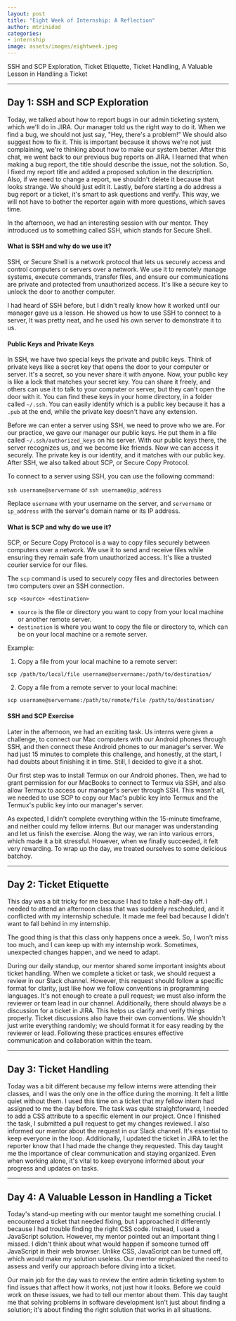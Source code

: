 ```yaml
---
layout: post
title: "Eight Week of Internship: A Reflection"
author: mtrinidad
categories: 
- internship
image: assets/images/eightweek.jpeg
---
```

SSH and SCP Exploration, Ticket Etiquette, Ticket Handling, A Valuable Lesson in Handling a Ticket

---
## Day 1: SSH and SCP Exploration

Today, we talked about how to report bugs in our admin ticketing system, which we'll do in JIRA. Our manager told us the right way to do it. When we find a bug, we should not just say, "Hey, there's a problem!" We should also suggest how to fix it. This is important because it shows we're not just complaining, we're thinking about how to make our system better. After this chat, we went back to our previous bug reports on JIRA. I learned that when making a bug report, the title should describe the issue, not the solution. So, I fixed my report title and added a proposed solution in the description. Also, if we need to change a report, we shouldn't delete it because that looks strange. We should just edit it. Lastly, before starting a do address a bug report or a ticket, it's smart to ask questions and verify. This way, we will not have to bother the reporter again with more questions, which saves time.

In the afternoon, we had an interesting session with our mentor. They introduced us to something called SSH, which stands for Secure Shell.

#### What is SSH and why do we use it?
SSH, or Secure Shell  is a network protocol that lets us securely access and control computers or servers over a network. We use it to remotely manage systems, execute commands, transfer files, and ensure our communications are private and protected from unauthorized access. It's like a secure key to unlock the door to another computer.

I had heard of SSH before, but I didn't really know how it worked until our manager gave us a lesson. He showed us how to use SSH to connect to a server, It was pretty neat, and he used his own server to demonstrate it to us.

#### Public Keys and Private Keys
In SSH, we have two special keys the private and public keys. Think of private keys like a secret key that opens the door to your computer or server. It's a secret, so you never share it with anyone. Now, your public key is like a lock that matches your secret key. You can share it freely, and others can use it to talk to your computer or server, but they can't open the door with it. You can find these keys in your home directory, in a folder called `~/.ssh`. You can easily identify which is a public key because it has a `.pub` at the end, while the private key doesn't have any extension.

Before we can enter a server using SSH, we need to prove who we are. For our practice, we gave our manager our public keys. He put them in a file called `~/.ssh/authorized_keys` on his server. With our public keys there, the server recognizes us, and we become like friends. Now we can access it securely. The private key is our identity, and it matches with our public key. After SSH, we also talked about SCP, or Secure Copy Protocol.

To connect to a server using SSH, you can use the following command:

`ssh username@servername` or `ssh username@ip_address`

Replace `username` with your username on the server, and `servername` or `ip_address` with the server's domain name or its IP address.

#### What is SCP and why do we use it?
SCP, or Secure Copy Protocol is a way to copy files securely between computers over a network. We use it to send and receive files while ensuring they remain safe from unauthorized access. It's like a trusted courier service for our files. 

The `scp` command is used to securely copy files and directories between two computers over an SSH connection.

`scp <source> <destination>`

- `source` is the file or directory you want to copy from your local machine or another remote server.
- `destination` is where you want to copy the file or directory to, which can be on your local machine or a remote server.

Example:

1. Copy a file from your local machine to a remote server:

`scp /path/to/local/file username@servername:/path/to/destination/`

2. Copy a file from a remote server to your local machine:

`scp username@servername:/path/to/remote/file /path/to/destination/`

#### SSH and SCP Exercise
Later in the afternoon, we had an exciting task. Us interns were given a challenge, to connect our Mac computers with our Android phones through SSH, and then connect these Android phones to our manager's server. We had just 15 minutes to complete this challenge, and honestly, at the start, I had doubts about finishing it in time. Still, I decided to give it a shot.

Our first step was to install Termux on our Android phones. Then, we had to grant permission for our MacBooks to connect to Termux via SSH, and also allow Termux to access our manager's server through SSH. This wasn't all, we needed to use SCP to copy our Mac's public key into Termux and the Termux's public key into our manager's server.

As expected, I didn't complete everything within the 15-minute timeframe, and neither could my fellow interns. But our manager was understanding and let us finish the exercise. Along the way, we ran into various errors, which made it a bit stressful. However, when we finally succeeded, it felt very rewarding. To wrap up the day, we treated ourselves to some delicious batchoy.

---
## Day 2: Ticket Etiquette

This day was a bit tricky for me because I had to take a half-day off. I needed to attend an afternoon class that was suddenly rescheduled, and it conflicted with my internship schedule. It made me feel bad because I didn't want to fall behind in my internship.

The good thing is that this class only happens once a week. So, I won't miss too much, and I can keep up with my internship work. Sometimes, unexpected changes happen, and we need to adapt.

During our daily standup, our mentor shared some important insights about ticket handling. When we complete a ticket or task, we should request a review in our Slack channel. However, this request should follow a specific format for clarity, just like how we follow conventions in programming languages. It's not enough to create a pull request; we must also inform the reviewer or team lead in our channel. Additionally, there should always be a discussion for a ticket in JIRA. This helps us clarify and verify things properly. Ticket discussions also have their own conventions. We shouldn't just write everything randomly; we should format it for easy reading by the reviewer or lead. Following these practices ensures effective communication and collaboration within the team.

---
## Day 3: Ticket Handling

Today was a bit different because my fellow interns were attending their classes, and I was the only one in the office during the morning. It felt a little quiet without them. I used this time on a ticket that my fellow intern had assigned to me the day before. The task was quite straightforward, I needed to add a CSS attribute to a specific element in our project. Once I finished the task, I submitted a pull request to get my changes reviewed. I also informed our mentor about the request in our Slack channel. It's essential to keep everyone in the loop. Additionally, I updated the ticket in JIRA to let the reporter know that I had made the change they requested. This day taught me the importance of clear communication and staying organized. Even when working alone, it's vital to keep everyone informed about your progress and updates on tasks. 

---
## Day 4: A Valuable Lesson in Handling a Ticket

Today's stand-up meeting with our mentor taught me something crucial. I encountered a ticket that needed fixing, but I approached it differently because I had trouble finding the right CSS code. Instead, I used a JavaScript solution. However, my mentor pointed out an important thing I missed. I didn't think about what would happen if someone turned off JavaScript in their web browser. Unlike CSS, JavaScript can be turned off, which would make my solution useless. Our mentor emphasized the need to assess and verify our approach before diving into a ticket.

Our main job for the day was to review the entire admin ticketing system to find issues that affect how it works, not just how it looks. Before we could work on these issues, we had to tell our mentor about them. This day taught me that solving problems in software development isn't just about finding a solution; it's about finding the right solution that works in all situations. 



